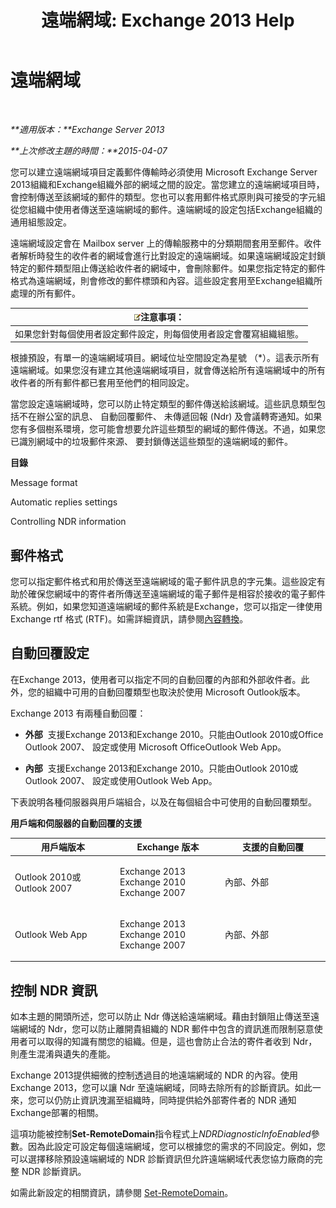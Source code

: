 ﻿---
title: '遠端網域: Exchange 2013 Help'
TOCTitle: 遠端網域
ms:assetid: 10fb7d62-4d78-40a3-82db-d62bcd27ba42
ms:mtpsurl: https://technet.microsoft.com/zh-tw/library/Aa996309(v=EXCHG.150)
ms:contentKeyID: 50472588
ms.date: 05/21/2018
mtps_version: v=EXCHG.150
ms.translationtype: MT
---

# 遠端網域

 

_**適用版本：**Exchange Server 2013_

_**上次修改主題的時間：**2015-04-07_

您可以建立遠端網域項目定義郵件傳輸時必須使用 Microsoft Exchange Server 2013組織和Exchange組織外部的網域之間的設定。當您建立的遠端網域項目時，會控制傳送至該網域的郵件的類型。您也可以套用郵件格式原則與可接受的字元組從您組織中使用者傳送至遠端網域的郵件。遠端網域的設定包括Exchange組織的通用組態設定。

遠端網域設定會在 Mailbox server 上的傳輸服務中的分類期間套用至郵件。收件者解析時發生的收件者的網域會進行比對設定的遠端網域。如果遠端網域設定封鎖特定的郵件類型阻止傳送給收件者的網域中，會刪除郵件。如果您指定特定的郵件格式為遠端網域，則會修改的郵件標頭和內容。這些設定套用至Exchange組織所處理的所有郵件。

<table>
<thead>
<tr class="header">
<th><img src="images/Bb124558.note(EXCHG.150).gif" title="注意事項" alt="注意事項" />注意事項：</th>
</tr>
</thead>
<tbody>
<tr class="odd">
<td>如果您針對每個使用者設定郵件設定，則每個使用者設定會覆寫組織組態。</td>
</tr>
</tbody>
</table>


根據預設，有單一的遠端網域項目。網域位址空間設定為星號 （\*）。這表示所有遠端網域。如果您沒有建立其他遠端網域項目，就會傳送給所有遠端網域中的所有收件者的所有郵件都已套用至他們的相同設定。

當您設定遠端網域時，您可以防止特定類型的郵件傳送給該網域。這些訊息類型包括不在辦公室的訊息、 自動回覆郵件、 未傳遞回報 (Ndr) 及會議轉寄通知。如果您有多個樹系環境，您可能會想要允許這些類型的網域的郵件傳送。不過，如果您已識別網域中的垃圾郵件來源、 要封鎖傳送這些類型的遠端網域的郵件。

**目錄**

Message format

Automatic replies settings

Controlling NDR information

## 郵件格式

您可以指定郵件格式和用於傳送至遠端網域的電子郵件訊息的字元集。這些設定有助於確保您網域中的寄件者所傳送至遠端網域的電子郵件是相容於接收的電子郵件系統。例如，如果您知道遠端網域的郵件系統是Exchange，您可以指定一律使用Exchange rtf 格式 (RTF)。如需詳細資訊，請參閱[內容轉換](content-conversion-exchange-2013-help.md)。

## 自動回覆設定

在Exchange 2013，使用者可以指定不同的自動回覆的內部和外部收件者。此外，您的組織中可用的自動回覆類型也取決於使用 Microsoft Outlook版本。

Exchange 2013 有兩種自動回覆：

  - **外部**  支援Exchange 2013和Exchange 2010。只能由Outlook 2010或Office Outlook 2007、 設定或使用 Microsoft OfficeOutlook Web App。

  - **內部**  支援Exchange 2013和Exchange 2010。只能由Outlook 2010或Outlook 2007、 設定或使用Outlook Web App。

下表說明各種伺服器與用戶端組合，以及在每個組合中可使用的自動回覆類型。

**用戶端和伺服器的自動回覆的支援**


<table>
<colgroup>
<col style="width: 33%" />
<col style="width: 33%" />
<col style="width: 33%" />
</colgroup>
<thead>
<tr class="header">
<th>用戶端版本</th>
<th>Exchange 版本</th>
<th>支援的自動回覆</th>
</tr>
</thead>
<tbody>
<tr class="odd">
<td><p>Outlook 2010或Outlook 2007</p></td>
<td><p>Exchange 2013 Exchange 2010 Exchange 2007</p></td>
<td><p>內部、外部</p></td>
</tr>
<tr class="even">
<td><p>Outlook Web App</p></td>
<td><p>Exchange 2013 Exchange 2010 Exchange 2007</p></td>
<td><p>內部、外部</p></td>
</tr>
</tbody>
</table>


## 控制 NDR 資訊

如本主題的開頭所述，您可以防止 Ndr 傳送給遠端網域。藉由封鎖阻止傳送至遠端網域的 Ndr，您可以防止離開貴組織的 NDR 郵件中包含的資訊進而限制惡意使用者可以取得的知識有關您的組織。但是，這也會防止合法的寄件者收到 Ndr，則產生混淆與遺失的產能。

Exchange 2013提供細微的控制透過目的地遠端網域的 NDR 的內容。使用Exchange 2013，您可以讓 Ndr 至遠端網域，同時去除所有的診斷資訊。如此一來，您可以仍防止資訊洩漏至組織時，同時提供給外部寄件者的 NDR 通知Exchange部署的相關。

這項功能被控制**Set-RemoteDomain**指令程式上*NDRDiagnosticInfoEnabled*參數。因為此設定可設定每個遠端網域，您可以根據您的需求的不同設定。例如，您可以選擇移除預設遠端網域的 NDR 診斷資訊但允許遠端網域代表您協力廠商的完整 NDR 診斷資訊。

如需此新設定的相關資訊，請參閱 [Set-RemoteDomain](https://technet.microsoft.com/zh-tw/library/aa997857\(v=exchg.150\))。

